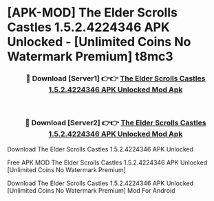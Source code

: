 # [APK-MOD] The Elder Scrolls  Castles 1.5.2.4224346 APK Unlocked - [Unlimited Coins No Watermark Premium] t8mc3



<div align="center">
<h3>🔴 Download [Server1] 👉👉 <a href="https://momento.my/?title=The_Elder_Scrolls__Castles_1.5.2.4224346_APK_Unlocked">The Elder Scrolls  Castles 1.5.2.4224346 APK Unlocked Mod Apk</a></h3><br>

<h3>🔴 Download [Server2] 👉👉 <a href="https://momento.my/?title=The_Elder_Scrolls__Castles_1.5.2.4224346_APK_Unlocked">The Elder Scrolls  Castles 1.5.2.4224346 APK Unlocked Mod Apk</a></h3>
</div>



Download The Elder Scrolls  Castles 1.5.2.4224346 APK Unlocked 

Free APK MOD The Elder Scrolls  Castles 1.5.2.4224346 APK Unlocked [Unlimited Coins No Watermark Premium]

Download The Elder Scrolls  Castles 1.5.2.4224346 APK Unlocked [Unlimited Coins No Watermark Premium] Mod For Android

